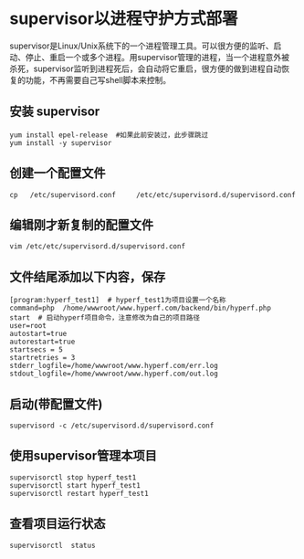 # supervisor以进程守护方式部署
supervisor是Linux/Unix系统下的一个进程管理工具。可以很方便的监听、启动、停止、重启一个或多个进程。用supervisor管理的进程，当一个进程意外被杀死，supervisor监听到进程死后，会自动将它重启，很方便的做到进程自动恢复的功能，不再需要自己写shell脚本来控制。
## 安装 supervisor
```
yum install epel-release  #如果此前安装过，此步骤跳过
yum install -y supervisor  
```

## 创建一个配置文件
```
cp   /etc/supervisord.conf     /etc/etc/supervisord.d/supervisord.conf
```

## 编辑刚才新复制的配置文件
```
vim /etc/etc/supervisord.d/supervisord.conf 

```
## 文件结尾添加以下内容，保存
```
[program:hyperf_test1]  # hyperf_test1为项目设置一个名称
command=php  /home/wwwroot/www.hyperf.com/backend/bin/hyperf.php  start  # 启动hyperf项目命令，注意修改为自己的项目路径
user=root
autostart=true
autorestart=true
startsecs = 5
startretries = 3
stderr_logfile=/home/wwwroot/www.hyperf.com/err.log
stdout_logfile=/home/wwwroot/www.hyperf.com/out.log  
```
## 启动(带配置文件)
```
supervisord -c /etc/supervisord.d/supervisord.conf

```

## 使用supervisor管理本项目
```
supervisorctl stop hyperf_test1  
supervisorctl start hyperf_test1
supervisorctl restart hyperf_test1

```
## 查看项目运行状态
```
supervisorctl  status
```